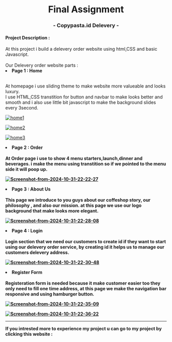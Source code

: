 
<center><h1>Final Assignment</h1></center>
<center><h3>- Copypasta.id Delevery -</h3></center>

<h4>Project Description :</h4>
At this project i build a delevery order website using html,CSS and basic Javascript.<br>
<br>
Our Delevery order website parts :

<br>
<li><b>Page 1 : Home</b></li>
<br>

At homepage i use sliding theme to make website more valueable and looks luxury.<br>
I use HTML,CSS transtition for button and navbar to make looks better and smooth and i also use little bit javascript to make the background slides every 3second.

<a href="https://ibb.co.com/NgvsT29"><img src="https://i.ibb.co.com/4wq71R8/home1.png" alt="home1" border="0"></a>

<a href="https://ibb.co.com/0hys4b0"><img src="https://i.ibb.co.com/RzTjrwX/home2.png" alt="home2" border="0"></a>

<a href="https://ibb.co.com/sHpSbSK"><img src="https://i.ibb.co.com/SrDT5Tt/home3.png" alt="home3" border="0"></a>


<li><b>Page 2 : Order<b></li>
<br>
At Order page i use to show 4 menu starters,launch,dinner and beverages. i make the menu using transtition so if we pointed to the menu side it will poop up.

<a href="https://ibb.co.com/6tFbGzW"><img src="https://i.ibb.co.com/s1qQcnV/Screenshot-from-2024-10-31-22-22-27.png" alt="Screenshot-from-2024-10-31-22-22-27" border="0"></a>
<br>

<li><b>Page 3 : About Us</b></li>
<br>
This page we introduce to you guys about our coffeshop story, our philosophy , and also our mission. at this page we use our logo background that make looks more elegant.

<a href="https://ibb.co.com/SfGByvz"><img src="https://i.ibb.co.com/fDLHF0s/Screenshot-from-2024-10-31-22-28-08.png" alt="Screenshot-from-2024-10-31-22-28-08" border="0"></a>

<li><b>Page 4 : Login </b></li>
<br>
Login section that we need our customers to create id if they want to start using our delevery order service, by creating id it helps us to manage our customers delevery address.

<a href="https://ibb.co.com/gMwQ3Jk"><img src="https://i.ibb.co.com/Y78J3hH/Screenshot-from-2024-10-31-22-30-48.png" alt="Screenshot-from-2024-10-31-22-30-48" border="0"></a>

<li><b>Register Form</b></li>
<br>
Registeration form is needed because it make customer easier too they only need to fill one time address, at this page we make the navigation bar responsive and using hamburger button.

<a href="https://ibb.co.com/vxT4zj9"><img src="https://i.ibb.co.com/991HYrP/Screenshot-from-2024-10-31-22-35-09.png" alt="Screenshot-from-2024-10-31-22-35-09" border="0"></a>

<a href="https://imgbb.com/"><img src="https://i.ibb.co.com/7WQ06F1/Screenshot-from-2024-10-31-22-36-22.png" alt="Screenshot-from-2024-10-31-22-36-22" border="0"></a>
<hr>
If you intrested more to experience my project u can go to my project by clicking this website :
